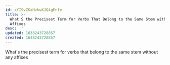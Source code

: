 ```yaml
---
id: xYI9vZKxHvhwXJQ4gFnfe
title: >-
  What S the Precisest Term for Verbs That Belong to the Same Stem without Any
  Affixes
desc: ''
updated: 1638243728857
created: 1638243728857
---
```



What's the precisest term for verbs that belong to the same stem without any affixes
